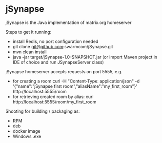 # jSynapse
jSynapse is the Java implementation of matrix.org homeserver

Steps to get it running:
- install Redis, no port configuration needed
- git clone git@github.com:swarmcom/jSynapse.git
- mvn clean install
- java -jar target/jSynapse-1.0-SNAPSHOT.jar
(or import Maven project in IDE of choice and run JSynapseServer class)

jSynapse homeserver accepts requests on port 5555, 
e.g.
- for creating a room 
curl -H "Content-Type: application/json" -d '{"name":"jSynapse first room","aliasName":"my_first_room"}' http://localhost:5555/room
- for retrieving created room by alias: 
curl http://localhost:5555/room/my_first_room

Shooting for building / packaging as:
- RPM
- deb
- docker image
- Windows .exe
